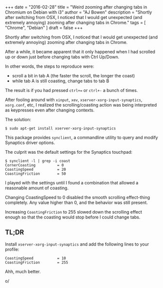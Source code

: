 +++
date = "2016-02-28"
title = "Weird zooming after changing tabs in Chromium on Debian with i3"
author = "AJ Bowen"
description = "Shortly after switching from OSX, I noticed that I would get unexpected (and extremely annoying) zooming after changing tabs in Chrome."
tags = [ "Chrome", "Debian" ]
draft = false
+++

Shortly after switching from OSX, I noticed that I would get unexpected (and extremely annoying) zooming after changing tabs in Chrome.

<!--more-->

After a while, it became apparent that it only happened when I had scrolled up or down just before changing tabs with Ctrl Up/Down.

In other words, the steps to reproduce were:

- scroll a bit in tab A (the faster the scroll, the longer the coast)
- while tab A is still coasting, change tabs to tab B

The result is if you had pressed `ctrl+=` or `ctrl+-` a bunch of times.

After fooling around with `xinput`, `xev`, `xserver-xorg-input-synaptics`, `xorg.conf`, etc, I realized the scrolling/coasting action was being interpreted as keypresses even after changing contexts.

The solution:

    $ sudo apt-get install xserver-xorg-input-synaptics

This package provides `synclient`, a commandline utility to query and modify Synaptics driver options.

The culprit was the default settings for the Synaptics touchpad:


    $ synclient -l | grep -i coast
    CornerCoasting          = 0
    CoastingSpeed           = 20
    CoastingFriction        = 50

I played with the settings until I found a combination that allowed a reasonable amount of coasting.

Changing CoastingSpeed to 0 disabled the smooth scrolling effect-thing completely. Any value higher than 0, and the behavior was still present.

Increasing `CoastingFriction` to 255 slowed down the scrolling effect enough so that the coasting would stop before I could change tabs.

## TL;DR

Install `xserver-xorg-input-synaptics` and add the following lines to your profile:

    CoastingSpeed           = 10
    CoastingFriction        = 255

Ahh, much better.

o/
<!--more-->
